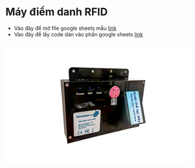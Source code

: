 # Máy điểm danh RFID
- Vào đây để mở file google sheets mẫu [link](https://docs.google.com/spreadsheets/d/1__qNZZlWE3E4Yx2spFL379JACvD8wWeSv2v4eRMGlH0/edit?usp=sharing)
- Vào đây để lấy code dán vào phần google sheets [link](Code.js)
  
<picture>
  <img src="342.jpg" alt="..." width="550" />
</picture>
